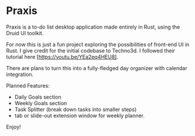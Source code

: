 # Praxis
Praxis is a to-do list desktop application made entirely in Rust, using the Druid UI toolkit.

For now this is just a fun project exploring the possibilities of front-end UI in Rust.
I give credit for the initial codebase to Techno3d. I followed their tutorial here [https://youtu.be/YEa2eq4HEU8].

There are plans to turn this into a fully-fledged day organizer with calendar integration.

Planned Features:
- Daily Goals section
- Weekly Goals section
- Task Splitter (break down tasks into smaller steps)
- tab or slide-out extension window for weekly planner.

Enjoy!
